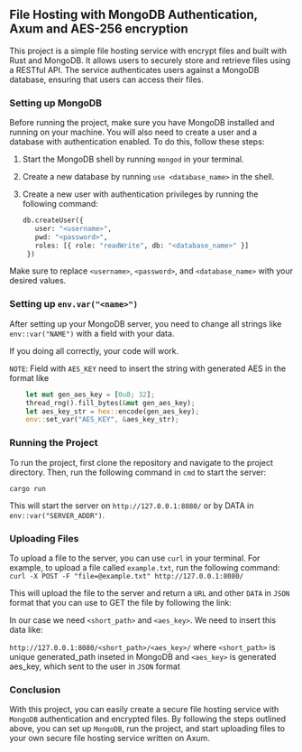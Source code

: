 ## File Hosting with MongoDB Authentication, Axum and AES-256 encryption

This project is a simple file hosting service with encrypt files and built with Rust and MongoDB. It allows users to securely store and retrieve files using a RESTful API. The service authenticates users against a MongoDB database, ensuring that users can access their files.

### Setting up MongoDB

Before running the project, make sure you have MongoDB installed and running on your machine. You will also need to create a user and a database with authentication enabled. To do this, follow these steps:

1. Start the MongoDB shell by running `mongod` in your terminal.
2. Create a new database by running `use <database_name>` in the shell.
3. Create a new user with authentication privileges by running the following command:

   ```python
   db.createUser({
      user: "<username>",
      pwd: "<password>",
      roles: [{ role: "readWrite", db: "<database_name>" }]
    })
   ```

Make sure to replace `<username>`, `<password>`, and `<database_name>` with your desired values.

### Setting up `env.var("<name>")`
After setting up your MongoDB server, you need to change all strings like `env::var("NAME")` with a field with your data.

If you doing all correctly, your code will work.

`NOTE`: Field with `AES_KEY` need to insert the string with generated AES in the format like 
```rust
    let mut gen_aes_key = [0u8; 32];
    thread_rng().fill_bytes(&mut gen_aes_key);
    let aes_key_str = hex::encode(gen_aes_key);
    env::set_var("AES_KEY", &aes_key_str);
```
### Running the Project

To run the project, first clone the repository and navigate to the project directory. Then, run the following command in `cmd` to start the server:

`cargo run`

This will start the server on `http://127.0.0.1:8080/` or by DATA in `env::var("SERVER_ADDR")`.

### Uploading Files

To upload a file to the server, you can use `curl` in your terminal. For example, to upload a file called `example.txt`, run the following command:
`curl -X POST -F "file=@example.txt" http://127.0.0.1:8080/`


This will upload the file to the server and return a `URL` and other `DATA` in `JSON` format that you can use to GET the file by following the link:

In our case we need `<short_path>` and `<aes_key>`. We need to insert this data like:

`http://127.0.0.1:8080/<short_path>/<aes_key>/` where `<short_path>` is unique generated_path inseted in MongoDB and `<aes_key>` is generated aes_key, which sent to the user in `JSON` format

### Conclusion

With this project, you can easily create a secure file hosting service with `MongoDB` authentication and encrypted files. By following the steps outlined above, you can set up `MongoDB`, run the project, and start uploading files to your own secure file hosting service written on Axum.